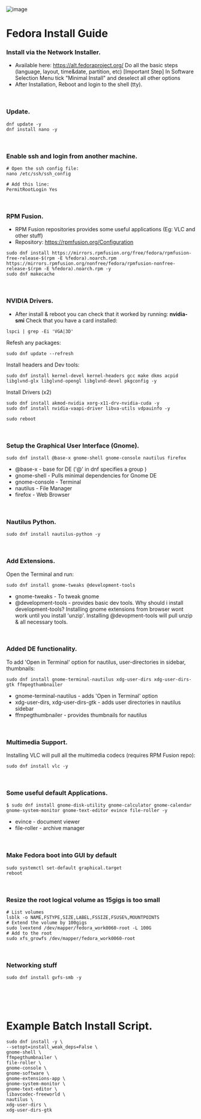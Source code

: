 ![image](https://github.com/user-attachments/assets/4c10df54-2808-4768-a96b-ff5613d9de40)


# Fedora Install Guide

### Install via the Network Installer.
- Available here: https://alt.fedoraproject.org/
Do all the basic steps (language, layout, time&date, partition, etc)
[Important Step] In Software Selection Menu tick "Minimal Install" and deselect all other options
- After Installation, Reboot and login to the shell (tty).
<br>


### Update. 
```
dnf update -y
dnf install nano -y
```
<br>
 
### Enable ssh and login from another machine.
```
# Open the ssh config file:
nano /etc/ssh/ssh_config

# Add this line:
PermitRootLogin Yes
```
<br>

### RPM Fusion.
- RPM Fusion repositories provides some useful applications (Eg: VLC and other stuff)
- Repository: https://rpmfusion.org/Configuration
```
sudo dnf install https://mirrors.rpmfusion.org/free/fedora/rpmfusion-free-release-$(rpm -E %fedora).noarch.rpm https://mirrors.rpmfusion.org/nonfree/fedora/rpmfusion-nonfree-release-$(rpm -E %fedora).noarch.rpm -y
sudo dnf makecache
```
<br>

### NVIDIA Drivers.
- After install & reboot you can check that it worked by running: **nvidia-smi** 
Check that you have a card installed:
```
lspci | grep -Ei 'VGA|3D'
```
Refesh any packages:
```
sudo dnf update --refresh
```
Install headers and Dev tools:
```
sudo dnf install kernel-devel kernel-headers gcc make dkms acpid libglvnd-glx libglvnd-opengl libglvnd-devel pkgconfig -y
```
Install Drivers (x2)
```
sudo dnf install akmod-nvidia xorg-x11-drv-nvidia-cuda -y
sudo dnf install nvidia-vaapi-driver libva-utils vdpauinfo -y
```
```
sudo reboot
```
<br>

### Setup the Graphical User Interface (Gnome).
```
sudo dnf install @base-x gnome-shell gnome-console nautilus firefox
```
- @base-x - base for DE ('@' in dnf specifies a group )
- gnome-shell - Pulls minimal dependencies for Gnome DE
- gnome-console - Terminal
- nautilus - File Manager
- firefox - Web Browser
<br>

### Nautilus Python.
```
sudo dnf install nautilus-python -y
```
<br>

### Add Extensions.
Open the Terminal and run:
```
sudo dnf install gnome-tweaks @development-tools
```
- gnome-tweaks - To tweak gnome
- @development-tools - provides basic dev tools. Why should i install development-tools? Installing gnome extensions from browser wont work until you install 'unzip'. Installing @devopment-tools will pull unzip & all necessary tools.
<br>

### Added DE functionality.
To add 'Open in Terminal' option for nautilus, user-directories in sidebar, thumbnails:
```
sudo dnf install gnome-terminal-nautilus xdg-user-dirs xdg-user-dirs-gtk ffmpegthumbnailer
```
- gnome-terminal-nautilus - adds 'Open in Terminal' option
- xdg-user-dirs, xdg-user-dirs-gtk - adds user directories in nautilus sidebar
- ffmpegthumbnailer - provides thumbnails for nautilus
<br>

### Multimedia Support.
Installing VLC will pull all the multimedia codecs (requires RPM Fusion repo):
```
sudo dnf install vlc -y
```
<br>

### Some useful default Applications.
```
$ sudo dnf install gnome-disk-utility gnome-calculator gnome-calendar gnome-system-monitor gnome-text-editor evince file-roller -y
```
- evince - document viewer
- file-roller - archive manager
<br>

### Make Fedora boot into GUI by default
```
sudo systemctl set-default graphical.target
reboot
```
<br>

###  Resize the root logical volume as 15gigs is too small
```
# List volumes
lsblk -o NAME,FSTYPE,SIZE,LABEL,FSSIZE,FSUSE%,MOUNTPOINTS
# Extend the volume by 100gigs
sudo lvextend /dev/mapper/fedora_work0060-root -L 100G
# Add to the root 
sudo xfs_growfs /dev/mapper/fedora_work0060-root 
```
<br>

###  Networking stuff
```
sudo dnf install gvfs-smb -y 
```
<br>

<br>       
<br>

# Example Batch Install Script.
```
sudo dnf install -y \
--setopt=install_weak_deps=False \
gnome-shell \
ffmpegthumbnailer \
file-roller \
gnome-console \
gnome-software \
gnome-extensions-app \
gnome-system-monitor \
gnome-text-editor \
libavcodec-freeworld \
nautilus \
xdg-user-dirs \
xdg-user-dirs-gtk

```
